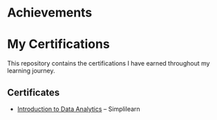 # Achievements
# My Certifications
This repository contains the certifications I have earned throughout my learning journey.

## Certificates
- [Introduction to Data Analytics](./Introduction_to_Data_Analytics_Certificate.pdf) – Simplilearn


